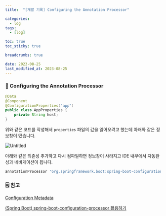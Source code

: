 ```yaml
---
title:  "[개발 기록] Configuring the Annotation Processor"

categories:
  - log
tags:
  - [log]

toc: true
toc_sticky: true

breadcrumbs: true

date: 2023-08-25
last_modified_at: 2023-08-25
---
```


### 🤔 **Configuring the Annotation Processor**

```java
@Data
@Component
@ConfigurationProperties("app")
public class AppProperties {
    private String host;
}
```

위와 같은 코드를 작성해서 `properties` 파일의 값을 읽어오려고 했는데 아래와 같은 정보창이 떴습니다.

![Untitled](https://s3-us-west-2.amazonaws.com/secure.notion-static.com/27bde9c5-dac0-44cc-81a6-b904c49ea9a3/Untitled.png)

아래와 같은 의존성 추가하고 다시 컴파일하면 정보창이 사라지고 IDE 내부에서 자동완성과 네비게이션이 됩니다.

```java
annotationProcessor "org.springframework.boot:spring-boot-configuration-processor"
```

### 🗒️ 참고

[Configuration Metadata](https://docs.spring.io/spring-boot/docs/3.1.1/reference/html/configuration-metadata.html#appendix.configuration-metadata.annotation-processor)

[(Spring Boot) spring-boot-configuration-processor 활용하기](https://perfectacle.github.io/2021/11/21/spring-boot-configuration-processor/)